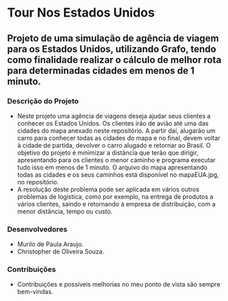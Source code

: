 # Tour Nos Estados Unidos

## Projeto de uma simulação de agência de viagem para os Estados Unidos, utilizando Grafo, tendo como finalidade realizar o cálculo de melhor rota para determinadas cidades em menos de 1 minuto.

### Descrição do Projeto
* Neste projeto uma agência de viagens deseja ajudar seus clientes a conhecer os Estados Unidos. Os clientes irão de avião até uma das cidades do mapa anexado neste repositório. A partir daí, alugarão um carro para conhecer todas as cidades do mapa e no final, devem voltar à cidade de partida, devolver o carro alugado e retornar ao Brasil. O objetivo do projeto é minimizar a distância que terão que dirigir, apresentando para os clientes o menor caminho e programa executar tudo isso em menos de 1 minuto. O arquivo do mapa apresentando todas as cidades e os seus caminhos está disponível no mapaEUA.jpg, no repositório.
* A resolução deste problema pode ser aplicada em vários outros problemas de logística, como por exemplo, na entrega de produtos a vários clientes, saindo e retornando à empresa de distribuição, com a menor distância, tempo ou custo.

### Desenvolvedores
* Murilo de Paula Araujo.
* Christopher de Oliveira Souza.

### Contribuições
- Contribuições e possíveis melhorias no meu ponto de vista são sempre bem-vindas.

